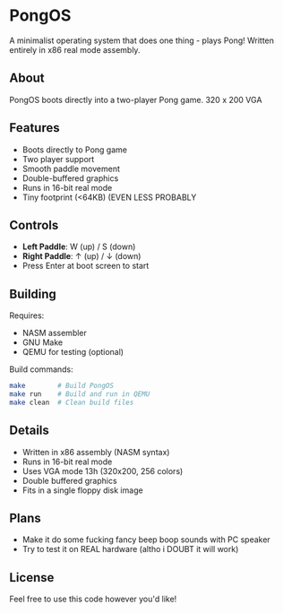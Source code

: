 # PongOS
A minimalist operating system that does one thing - plays Pong! Written entirely in x86 real mode assembly.

## About
PongOS boots directly into a two-player Pong game. 320 x 200 VGA 

## Features
- Boots directly to Pong game
- Two player support
- Smooth paddle movement
- Double-buffered graphics
- Runs in 16-bit real mode
- Tiny footprint (<64KB) (EVEN LESS PROBABLY

## Controls
- **Left Paddle**: W (up) / S (down)
- **Right Paddle**: ↑ (up) / ↓ (down)
- Press Enter at boot screen to start

## Building
Requires:
- NASM assembler
- GNU Make
- QEMU for testing (optional)

Build commands:
```bash
make        # Build PongOS
make run    # Build and run in QEMU
make clean  # Clean build files
```

## Details
- Written in x86 assembly (NASM syntax)
- Runs in 16-bit real mode
- Uses VGA mode 13h (320x200, 256 colors)
- Double buffered graphics 
- Fits in a single floppy disk image

## Plans
- Make it do some fucking fancy beep boop sounds with PC speaker
- Try to test it on REAL hardware (altho i DOUBT it will work)

## License
Feel free to use this code however you'd like!

